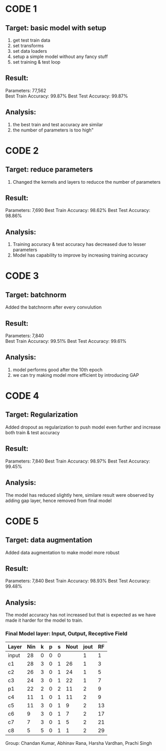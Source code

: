 # CODE 1
## Target: basic model with setup	
1. get test train data
2. set transforms
3. set data loaders
4. setup a simple model without any fancy stuff
5. set training & test loop
## Result:
Parameters: 77,562	
Best Train Accuracy: 99.87%	
Best Test Accuracy: 99.87%	
## Analysis: 
1. the best train and test accuracy are similar 
2. the number of parameters is too high"

# CODE 2
## Target: reduce parameters
1. Changed the kernels and layers to reducce the number of parameters
## Result:
Parameters: 7,690
Best Train Accuracy: 98.62%
Best Test Accuracy: 98.86%
## Analysis:
1. Training accuracy & test accuracy has decreased due to lesser parameters 
2. Model has capability to improve by increasing training accuracy

# CODE 3 
## Target: batchnorm	
Added the batchnorm after every convulution
## Result:
Parameters: 7,840	
Best Train Accuracy: 99.51%
Best Test Accuracy: 99.61%
## Analysis:
1. model performs good after the 10th epoch
2. we can try making model more efficient by introducing GAP

# CODE 4
## Target: Regularization 
Added dropout as regularization to push model even further and increase both train & test accuracy
## Result:
Parameters: 7,840
Best Train Accuracy: 98.97%
Best Test Accuracy: 99.45%
## Analysis: 
The model has reduced slightly here,
similare result were observed by adding gap layer, hence removed from final model

# CODE 5
## Target: data augmentation	
Added data augmentation to make model more robust			
## Result:
Parameters: 7,840
Best Train Accuracy: 98.93%
Best Test Accuracy: 99.48%
## Analysis:
The model accuracy has not increased but that is expected as we have made it harder for the model to train.


### Final Model layer: Input, Output, Receptive Field
                    
Layer	| Nin |	k	| p | s |	Nout | jout |	RF
----- |-----|---|---|---|----- |----- |---
input|	28|	0|	0|	0|	|	1|	1|
c1|	28|	3|	0|	1|	26|	1|	3|
c2|	26|	3|	0|	1|	24|	1|	5|
c3|	24|	3|	0|	1|	22|	1|	7|
p1|	22|	2|	0|	2|	11|	2|	9|
c4|	11|	1|	0|	1|	11|	2|	9|
c5|	11|	3|	0|	1|	9|	2|	13|
c6|	9|	3|	0|	1|	7|	2|	17|
c7|	7|	3|	0|	1|	5|	2|	21|
c8|	5|	5|	0|	1|	1|	2|	29|

Group:
Chandan Kumar,
Abhinav Rana,
Harsha Vardhan,
Prachi Singh

